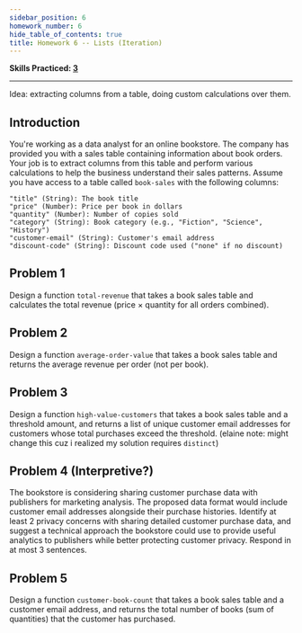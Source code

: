 ```yaml
---
sidebar_position: 6
homework_number: 6
hide_table_of_contents: true
title: Homework 6 -- Lists (Iteration)
---
```



**Skills Practiced: [3](/skills/#(3))**

---

Idea: extracting columns from a table, doing custom calculations over them.

## Introduction
You're working as a data analyst for an online bookstore. The company has provided you with a sales table containing information about book orders. Your job is to extract columns from this table and perform various calculations to help the business understand their sales patterns.
Assume you have access to a table called `book-sales` with the following columns:

```pyret
"title" (String): The book title
"price" (Number): Price per book in dollars
"quantity" (Number): Number of copies sold
"category" (String): Book category (e.g., "Fiction", "Science", "History")
"customer-email" (String): Customer's email address
"discount-code" (String): Discount code used ("none" if no discount)
```

## Problem 1
Design a function `total-revenue` that takes a book sales table and calculates the total revenue (price × quantity for all orders combined).

## Problem 2
Design a function `average-order-value` that takes a book sales table and returns the average revenue per order (not per book).

## Problem 3
Design a function `high-value-customers` that takes a book sales table and a threshold amount, and returns a list of unique customer email addresses for customers whose total purchases exceed the threshold. (elaine note: might change this cuz i realized my solution requires `distinct`)

## Problem 4 (Interpretive?)
The bookstore is considering sharing customer purchase data with publishers for marketing analysis. The proposed data format would include customer email addresses alongside their purchase histories.
Identify at least 2 privacy concerns with sharing detailed customer purchase data, and suggest a technical approach the bookstore could use to provide useful analytics to publishers while better protecting customer privacy. Respond in at most 3 sentences.

## Problem 5
Design a function `customer-book-count` that takes a book sales table and a customer email address, and returns the total number of books (sum of quantities) that the customer has purchased.



